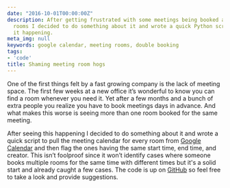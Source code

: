 ```yaml
---
date: "2016-10-01T00:00:00Z"
description: After getting frustrated with some meetings being booked across multiple
  rooms I decided to do something about it and wrote a quick Python script to pinpoint
  it happening.
meta_img: null
keywords: google calendar, meeting rooms, double booking
tags:
- 'code'
title: Shaming meeting room hogs
---
```


One of the first things felt by a fast growing company is the lack of meeting space. The first few weeks at a new office it’s wonderful to know you can find a room whenever you need it. Yet after a few months and a bunch of extra people you realize you have to book meetings days in advance. And what makes this worse is seeing more than one room booked for the same meeting.

After seeing this happening I decided to do something about it and wrote a quick script to pull the meeting calendar for every room from [Google Calendar](https://developers.google.com/google-apps/calendar/) and then flag the ones having the same start time, end time, and creator.  This isn’t foolproof since it won’t identify cases where someone books multiple rooms for the same time with different times but it's a solid start and already caught a few cases. The code is up on [GitHub](https://github.com/dangoldin/gcal-shaming) so feel free to take a look and provide suggestions.
